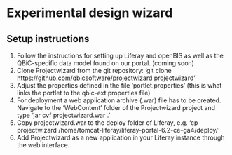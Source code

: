 # Experimental design wizard

## Setup instructions

1. Follow the instructions for setting up Liferay and openBIS as well as the QBiC-specific data model found on our portal. (coming soon)
2. Clone Projectwizard from the git repository: ‘git clone https://github.com/qbicsoftware/projectwizard projectwizard’
3. Adjust the properties defined in the file ‘portlet.properties’ (this is what links the portlet to the qbic-ext.properties file)
4. For deployment a web application archive (.war) file has to be created. Navigate to the ‘WebContent’ folder of the Projectwizard project and type ‘jar cvf projectwizard.war .’
5. Copy projectwizard.war to the deploy folder of Liferay, e.g. ‘cp projectwizard /home/tomcat-liferay/liferay-portal-6.2-ce-ga4/deploy/‘
6. Add Projectwizard as a new application in your Liferay instance through the web interface.
